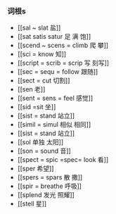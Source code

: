 ### 词根s

- [[sal ~ slat 盐]]
- [[sat satis satur 足 满  饱]]
- [[scend ~ scens = climb 爬 攀]]
- [[sci = know 知]]
- [[script = scrib = scrip 写 刻写]]
- [[sec = sequ = follow 跟随]]
- [[sect = cut 切割]]
- [[sen  老]]
- [[sent = sens = feel 感觉]]
- [[sid  =sit 坐]]
- [[sist = stand 站立]]
- [[simil = simul 相似 相同]]
- [[sist = stand 站立]]
- [[sol  单独  太阳]]
- [[son = sound 音]]
- [[spect = spic =spec= look 看]]
- [[sper 希望]]
- [[spers = spars 散 撒]]
- [[spir = breathe 呼吸]]
- [[splend 发光 照耀]]
- [[stell 星]]